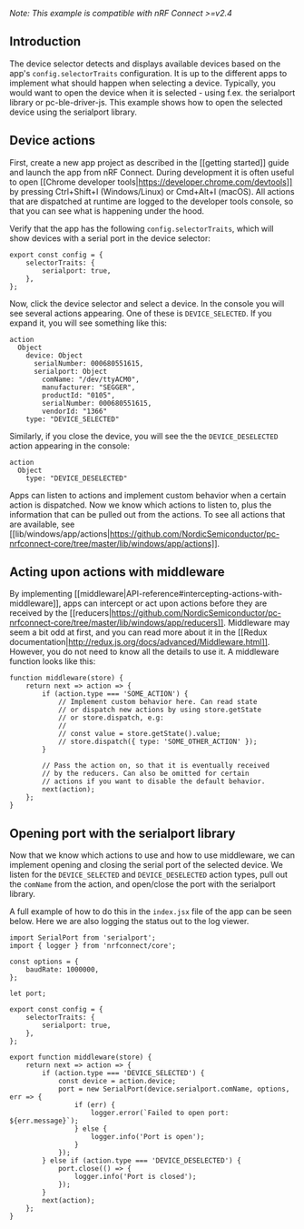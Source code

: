 _Note: This example is compatible with nRF Connect >=v2.4_

## Introduction

The device selector detects and displays available devices based on the app's `config.selectorTraits` configuration. It is up to the different apps to implement what should happen when selecting a device. Typically, you would want to open the device when it is selected - using f.ex. the serialport library or pc-ble-driver-js. This example shows how to open the selected device using the serialport library.

## Device actions

First, create a new app project as described in the [[getting started]] guide and launch the app from nRF Connect. During development it is often useful to open [[Chrome developer tools|https://developer.chrome.com/devtools]] by pressing Ctrl+Shift+I (Windows/Linux) or Cmd+Alt+I (macOS). All actions that are dispatched at runtime are logged to the developer tools console, so that you can see what is happening under the hood.

Verify that the app has the following `config.selectorTraits`, which will show devices with a serial port in the device selector:

```
export const config = {
    selectorTraits: {
        serialport: true,
    },
};
```

Now, click the device selector and select a device. In the console you will see several actions appearing. One of these is `DEVICE_SELECTED`. If you expand it, you will see something like this:

```
action
  Object
    device: Object
      serialNumber: 000680551615,
      serialport: Object
        comName: "/dev/ttyACM0",
        manufacturer: "SEGGER",
        productId: "0105",
        serialNumber: 000680551615,
        vendorId: "1366"
    type: "DEVICE_SELECTED"
```

Similarly, if you close the device, you will see the the `DEVICE_DESELECTED` action appearing in the console:

```
action
  Object
    type: "DEVICE_DESELECTED"
```

Apps can listen to actions and implement custom behavior when a certain action is dispatched. Now we know which actions to listen to, plus the information that can be pulled out from the actions. To see all actions that are available, see [[lib/windows/app/actions|https://github.com/NordicSemiconductor/pc-nrfconnect-core/tree/master/lib/windows/app/actions]].

## Acting upon actions with middleware

By implementing [[middleware|API-reference#intercepting-actions-with-middleware]], apps can intercept or act upon actions before they are received by the [[reducers|https://github.com/NordicSemiconductor/pc-nrfconnect-core/tree/master/lib/windows/app/reducers]]. Middleware may seem a bit odd at first, and you can read more about it in the [[Redux documentation|http://redux.js.org/docs/advanced/Middleware.html]]. However, you do not need to know all the details to use it. A middleware function looks like this:

```
function middleware(store) {
    return next => action => {
        if (action.type === 'SOME_ACTION') {
            // Implement custom behavior here. Can read state
            // or dispatch new actions by using store.getState
            // or store.dispatch, e.g:
            //
            // const value = store.getState().value;
            // store.dispatch({ type: 'SOME_OTHER_ACTION' });
        }

        // Pass the action on, so that it is eventually received
        // by the reducers. Can also be omitted for certain
        // actions if you want to disable the default behavior.
        next(action);
    };
}
```

## Opening port with the serialport library

Now that we know which actions to use and how to use middleware, we can implement opening and closing the serial port of the selected device. We listen for the `DEVICE_SELECTED` and `DEVICE_DESELECTED` action types, pull out the `comName` from the action, and open/close the port with the serialport library.

A full example of how to do this in the `index.jsx` file of the app can be seen below. Here we are also logging the status out to the log viewer.

```
import SerialPort from 'serialport';
import { logger } from 'nrfconnect/core';

const options = {
    baudRate: 1000000,
};

let port;

export const config = {
    selectorTraits: {
        serialport: true,
    },
};

export function middleware(store) {
    return next => action => {
        if (action.type === 'DEVICE_SELECTED') {
            const device = action.device;
            port = new SerialPort(device.serialport.comName, options, err => {
                if (err) {
                    logger.error(`Failed to open port: ${err.message}`);
                } else {
                    logger.info('Port is open');
                }
            });
        } else if (action.type === 'DEVICE_DESELECTED') {
            port.close(() => {
                logger.info('Port is closed');
            });
        }
        next(action);
    };
}
```